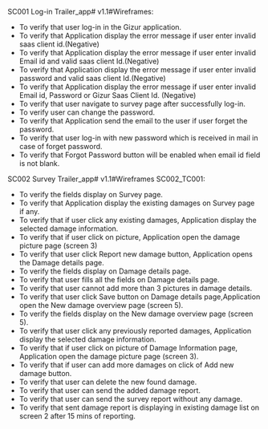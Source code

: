 SC001	Log-in		Trailer_app# v1.1#Wireframes:
* To verify that user log-in in the Gizur application.
* To verify that  Application display the error message if user enter invalid saas client id.(Negative) 
* To verify that  Application display the error message if user enter invalid Email id and valid saas client Id.(Negative) 
* To verify that  Application display the error message if user enter invalid password and valid saas client Id.(Negative) 
* To verify that  Application display the error message if user enter invalid Email id, Password or Gizur Saas Client Id. (Negative) 
* To verify that user navigate to survey page after successfully log-in. 
* To verify user can change the password.
* To verify that Application send the email to the user if user forget the password. 
* To verify that user log-in with new password which is received in mail in case of forget password.
* To verify that Forgot Password button will be enabled when email id field is not blank.

SC002	Survey		Trailer_app# v1.1#Wireframes	SC002_TC001:
* To verify the fields display on Survey page.
* To verify that Application display the existing damages on Survey page if any.
* To verify that if user click any existing damages, Application display the selected damage information.
* To verify that if user click on picture, Application open the damage picture page (screen 3) 
* To verify that user click Report new damage button, Application opens the Damage details page.
* To verify the fields display on Damage details page.
* To verify that user fills all the fields on Damage details page.
* To verify that user cannot add more than 3 pictures in damage details. 
* To verify that user click Save button on Damage details page,Application open the New damage overview page (screen 5).
* To verify the fields display on the New damage overview page (screen 5).
* To verify that user click any previously reported damages, Application display the selected damage information.
* To verify that if user click on picture of Damage Information page, Application open the damage picture page (screen 3). 
* To verify that if user can add more damages on click of Add new damage button.
* To verify that user can delete the new found damage.
* To verify that user can send the added damage report.
* To verify that user can send the survey report without any damage.
* To verify that sent damage report is displaying in existing damage list on screen 2 after 15 mins of reporting.